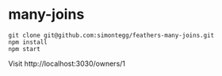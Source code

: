 # many-joins

```
git clone git@github.com:simontegg/feathers-many-joins.git
npm install
npm start
```

Visit http://localhost:3030/owners/1
